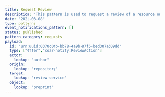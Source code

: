 ```yaml
---
title: Request Review
description: 'This pattern is used to request a review of a resource owned by the `origin` system.'
date: "2021-03-08"
type: patterns
event_notifications_pattern: []
status: published
pattern_category: requests
payload:
  id: "urn:uuid:0370c0fb-bb78-4a9b-87f5-bed307a509dd"
  type: ["Offer","coar-notify:ReviewAction"]
  actor:
    lookup: "author"
  origin:
    lookup: "repository"
  target:
    lookup: "review-service"
  object:
    lookup: "preprint"
---
```


